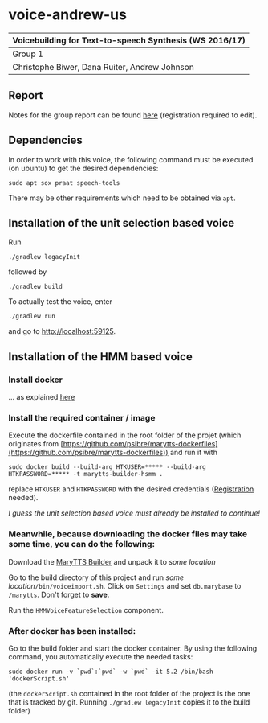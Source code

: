 # voice-andrew-us

| Voicebuilding for Text-to-speech Synthesis (WS 2016/17) |
| ------------------------------------------------------- |
| Group 1                                                 |
| Christophe Biwer, Dana Ruiter, Andrew Johnson           |

## Report
Notes for the group report can be found [here](https://hackmd.io/OwMxGMCMCYDYFMC0AOAjMALIjAGewUBWATgJGmGkNWhwGYdl4g==) (registration required to edit).

## Dependencies
In order to work with this voice, the following command must be executed (on ubuntu) to get the desired dependencies:
```
sudo apt sox praat speech-tools
```
There may be other requirements which need to be obtained via `apt`.

## Installation of the unit selection based voice
Run 
```
./gradlew legacyInit
```
followed by 
```
./gradlew build
```

To actually test the voice, enter
```
./gradlew run
```
and go to [http://localhost:59125](localhost:59125).

## Installation of the HMM based voice
### Install docker
... as explained [here](https://docs.docker.com/engine/installation/)

### Install the required container / image
Execute the dockerfile contained in the root folder of the projet (which originates from [https://github.com/psibre/marytts-dockerfiles](https://github.com/psibre/marytts-dockerfiles)) and run it with
```
sudo docker build --build-arg HTKUSER=***** --build-arg HTKPASSWORD=***** -t marytts-builder-hsmm .
```
replace `HTKUSER` and `HTKPASSWORD` with the desired credentials ([Registration](http://htk.eng.cam.ac.uk/register.shtml) needed).

*I guess the unit selection based voice must already be installed to continue!*

### Meanwhile, because downloading the docker files may take some time, you can do the following:

Download the [MaryTTS Builder](https://github.com/marytts/marytts/releases/download/v5.2/marytts-builder-5.2.zip) and unpack it to *some location*

Go to the build directory of this project and run *some location*`/bin/voiceimport.sh`. Click on `Settings` and set `db.marybase` to `/marytts`. Don't forget to **save**.

Run the `HMMVoiceFeatureSelection` component.

### After docker has been installed:

Go to the build folder and start the docker container. By using the following command, you automatically execute the needed tasks:
```
sudo docker run -v `pwd`:`pwd` -w `pwd` -it 5.2 /bin/bash 'dockerScript.sh'
```
(the `dockerScript.sh` contained in the root folder of the project is the one that is tracked by git. Running `./gradlew legacyInit` copies it to the build folder)
